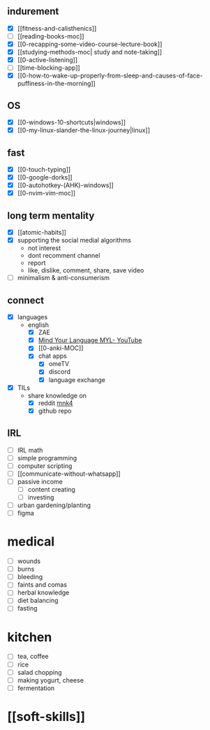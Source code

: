 ## indurement
- [x] [[fitness-and-calisthenics]]
- [ ] [[reading-books-moc]]
- [x] [[0-recapping-some-video-course-lecture-book]]
- [x] [[studying-methods-moc| study and note-taking]]
- [x] [[0-active-listening]]
- [ ] [[time-blocking-app]]
- [x] [[0-how-to-wake-up-properly-from-sleep-and-causes-of-face-puffiness-in-the-morning]]

## OS
- [x] [[0-windows-10-shortcuts|windows]]
- [x] [[0-my-linux-slander-the-linux-journey|linux]]
## fast
- [x] [[0-touch-typing]]
- [x] [[0-google-dorks]]
- [x] [[0-autohotkey-(AHK)-windows]]
- [x] [[0-nvim-vim-moc]]

## long term mentality
- [x] [[atomic-habits]]
- [x] supporting the social medial algorithms
	- not interest
	- dont recomment channel
	- report
	- like, dislike, comment, share, save video
- [ ] minimalism & anti-consumerism

## connect
- [x] languages
	- english
		- [x] ZAE
		- [x] [Mind Your Language MYL- YouTube](https://www.youtube.com/@mindyourlanguage4359/videos)
		- [x] [[0-anki-MOC]]
		- [x] chat apps
			- [x] omeTV
			- [x] discord
			- [x] language exchange
- [x] TILs
	- share knowledge on 
		- [x] reddit [mnk4](https://www.reddit.com/r/mnk4/)
		- [x] github repo
## IRL
- [ ] IRL math
- [ ] simple programming 
- [ ] computer scripting
- [ ] [[communicate-without-whatsapp]]
- [ ] passive income
	- [ ] content creating
	- [ ] investing
- [ ] urban gardening/planting
- [ ] figma

# medical
- [ ] wounds
- [ ] burns
- [ ] bleeding
- [ ] faints and comas
- [ ] herbal knowledge
- [ ] diet balancing
- [ ] fasting

# kitchen
- [ ] tea, coffee
- [ ] rice
- [ ] salad chopping
- [ ] making yogurt, cheese
- [ ] fermentation

# [[soft-skills]]